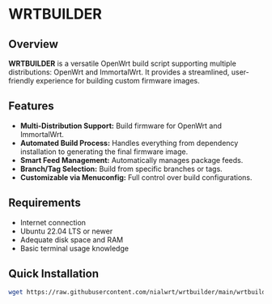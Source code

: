 # WRTBUILDER

## Overview
**WRTBUILDER** is a versatile OpenWrt build script supporting multiple distributions: OpenWrt and ImmortalWrt. It provides a streamlined, user-friendly experience for building custom firmware images.

## Features
- **Multi-Distribution Support:** Build firmware for OpenWrt and ImmortalWrt.
- **Automated Build Process:** Handles everything from dependency installation to generating the final firmware image.
- **Smart Feed Management:** Automatically manages package feeds.
- **Branch/Tag Selection:** Build from specific branches or tags.
- **Customizable via Menuconfig:** Full control over build configurations.

## Requirements
- Internet connection
- Ubuntu 22.04 LTS or newer
- Adequate disk space and RAM
- Basic terminal usage knowledge

## Quick Installation
```bash
wget https://raw.githubusercontent.com/nialwrt/wrtbuilder/main/wrtbuilder.sh && chmod +x wrtbuilder.sh && ./wrtbuilder.sh
